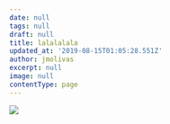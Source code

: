 ```yaml
---
date: null
tags: null
draft: null
title: lalalalala
updated_at: '2019-08-15T01:05:28.551Z'
author: jmolivas
excerpt: null
image: null
contentType: page
---
```

![](img/writing.jpg)
